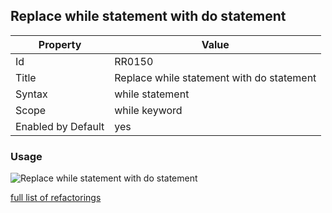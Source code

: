 ## Replace while statement with do statement

Property | Value
--- | --- 
Id | RR0150
Title | Replace while statement with do statement
Syntax | while statement
Scope | while keyword
Enabled by Default | yes

### Usage

![Replace while statement with do statement](../../images/refactorings/ReplaceWhileWithDo.png)

[full list of refactorings](Refactorings.md)
